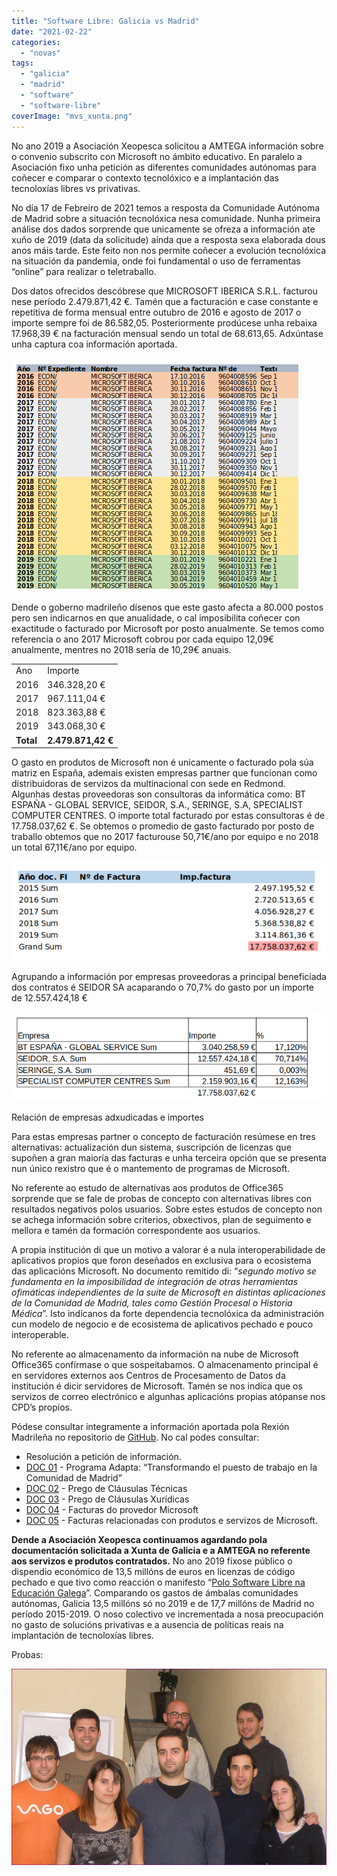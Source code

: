 ```yaml
---
title: "Software Libre: Galicia vs Madrid"
date: "2021-02-22"
categories: 
  - "novas"
tags: 
  - "galicia"
  - "madrid"
  - "software"
  - "software-libre"
coverImage: "mvs_xunta.png"
---
```


No ano 2019 a Asociación Xeopesca solicitou a AMTEGA información sobre o convenio subscrito con Microsoft no ámbito educativo. En paralelo a Asociación fixo unha petición as diferentes comunidades autónomas para coñecer e comparar o contexto tecnolóxico e a implantación das tecnoloxías libres vs privativas.

No día 17 de Febreiro de 2021 temos a resposta da Comunidade Autónoma de Madrid sobre a situación tecnolóxica nesa comunidade. Nunha primeira análise dos dados sorprende que unicamente se ofreza a información ate xuño de 2019 (data da solicitude) aínda que a resposta sexa elaborada dous anos máis tarde. Este feito non nos permite coñecer a evolución tecnolóxica na situación da pandemia, onde foi fundamental o uso de ferramentas “online” para realizar o teletraballo.

Dos datos ofrecidos descóbrese que MICROSOFT IBERICA S.R.L. facturou nese período 2.479.871,42 €. Tamén que a facturación e case constante e repetitiva de forma mensual entre outubro de 2016 e agosto de 2017 o importe sempre foi de 86.582,05. Posteriormente prodúcese unha rebaixa 17.968,39 € na facturación mensual sendo un total de 68.613,65. Adxúntase unha captura coa información aportada.

![](images/image.png)

Dende o goberno madrileño dísenos que este gasto afecta a 80.000 postos pero sen indicarnos en que anualidade, o cal imposibilita coñecer con exactitude o facturado por Microsoft por posto anualmente. Se temos como referencia o ano 2017 Microsoft cobrou por cada equipo 12,09€ anualmente, mentres no 2018 sería de 10,29€ anuais.

<table><tbody><tr><td>Ano</td><td>Importe</td></tr><tr><td>2016 </td><td>346.328,20 €</td></tr><tr><td>2017 </td><td>967.111,04 €</td></tr><tr><td>2018 </td><td>823.363,88 €</td></tr><tr><td>2019 </td><td>343.068,30 €</td></tr><tr><td><strong>Total</strong></td><td><strong>2.479.871,42 €</strong></td></tr></tbody></table>

O gasto en produtos de Microsoft non é unicamente o facturado pola súa matriz en España, ademais existen empresas partner que funcionan como distribuidoras de servizos da multinacional con sede en Redmond. Algunhas destas proveedoras son consultoras da informática como: BT ESPAÑA - GLOBAL SERVICE, SEIDOR, S.A., SERINGE, S.A, SPECIALIST COMPUTER CENTRES. O importe total facturado por estas consultoras é de 17.758.037,62 €. Se obtemos o promedio de gasto facturado por posto de traballo obtemos que no 2017 facturouse 50,71€/ano por equipo e no 2018 un total 67,11€/ano por equipo.

![](images/image-1.png)

Agrupando a información por empresas proveedoras a principal beneficiada dos contratos é SEIDOR SA acaparando o 70,7% do gasto por un importe de 12.557.424,18 €

![](images/image-2.png)

Relación de empresas adxudicadas e importes

Para estas empresas partner o concepto de facturación resúmese en tres alternativas: actualización dun sistema, suscripción de licenzas que supoñen a gran maioría das facturas e unha terceira opción que se presenta nun único rexistro que é o mantemento de programas de Microsoft.

No referente ao estudo de alternativas aos produtos de Office365 sorprende que se fale de probas de concepto con alternativas libres con resultados negativos polos usuarios. Sobre estes estudos de concepto non se achega información sobre criterios, obxectivos, plan de seguimento e mellora e tamén da formación correspondente aos usuarios.

A propia institución di que un motivo a valorar é a nula interoperabilidade de aplicativos propios que foron deseñados en exclusiva para o ecosistema das aplicacións Microsoft. No documento remitido di: “_segundo motivo se fundamenta en la imposibilidad de integración de otras herramientas ofimáticas independientes de la suite de Microsoft en distintas aplicaciones de la Comunidad de Madrid, tales como Gestión Procesal o Historia Médica_”. Isto indícanos da forte dependencia tecnolóxica da administración cun modelo de negocio e de ecosistema de aplicativos pechado e pouco interoperable.

No referente ao almacenamento da información na nube de Microsoft Office365 confírmase o que sospeitabamos. O almacenamento principal é en servidores externos aos Centros de Procesamento de Datos da institución é dicir servidores de Microsoft. Tamén se nos indica que os servizos de correo electrónico e algunhas aplicacións propias atópanse nos CPD’s propios.

Pódese consultar integramente a información aportada pola Rexión Madrileña no repositorio de [GitHub](https://github.com/polo-software-libre-na-educacion-galega/peticion-informacion-office-365/tree/master/madrid). No cal podes consultar:

- Resolución a petición de información.
- [DOC 01](https://github.com/polo-software-libre-na-educacion-galega/peticion-informacion-office-365/blob/master/madrid/DOC01.pdf) - Programa Adapta: “Transformando el puesto de trabajo en la Comunidad de Madrid”
- [DOC 02](https://github.com/polo-software-libre-na-educacion-galega/peticion-informacion-office-365/blob/master/madrid/DOC02.pdf) - Prego de Cláusulas Técnicas
- [DOC 03](https://github.com/polo-software-libre-na-educacion-galega/peticion-informacion-office-365/blob/master/madrid/DOC03.pdf) - Prego de Cláusulas Xurídicas
- [DOC 04](https://github.com/polo-software-libre-na-educacion-galega/peticion-informacion-office-365/blob/master/madrid/DOC04.pdf) - Facturas do provedor Microsoft
- [DOC 05](https://github.com/polo-software-libre-na-educacion-galega/peticion-informacion-office-365/blob/master/madrid/DOC05.pdf) - Facturas relacionadas con produtos e servizos de Microsoft.

**Dende a Asociación Xeopesca continuamos agardando pola documentación solicitada a Xunta de Galicia e a AMTEGA no referente aos servizos e produtos contratados.** No ano 2019 fíxose público o dispendio económico de 13,5 millóns de euros en licenzas de código pechado e que tivo como reacción o manifesto “[Polo Software Libre na Educación Galega](https://polo-software-libre-na-educacion-galega.github.io/Manifesto/)”. Comparando os gastos de ámbalas comunidades autónomas, Galicia 13,5 millóns só no 2019 e de 17,7 millóns de Madrid no período 2015-2019. O noso colectivo ve incrementada a nosa preocupación no gasto de solucións privativas e a ausencia de políticas reais na implantación de tecnoloxías libres.


Probas:

![](../images/equipo.jpg)